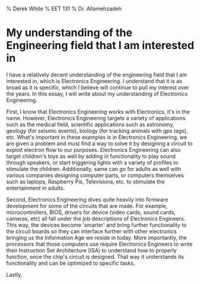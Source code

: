 % Derek White
% EET 131
% Dr. Allamehzadeh

# My understanding of the Engineering field that I am interested in

I have a relatively decent understanding of the engineering field that I am interested in, which is Electronics Engineering. I understand that it is as broad as it is specific, which I believe will continue to pull my interest over the years. In this essay, I will write about my understanding of Electronics Engineering.

First, I know that Electronics Engineering works with Electronics, it's in the name. However, Electronics Engineering targets a variety of applications such as the medical field, scientific applications such as astronomy, geology (for seismic events), biology (for tracking animals with gps tags), etc. What's important in these examples is in Electronics Engineering, we are given a problem and must find a way to solve it by designing a circuit to exploit electron flow to our purposes. Electronics Engineering can also target children's toys as well by adding in functionality to play sound through speakers, or start triggering lights with a variety of profiles to stimulate the children. Additionally, same can go for adults as well with various companies designing computer parts, or computers themselves such as laptops, Raspberry Pis, Televisions, etc. to stimulate the entertainment in adults.

Second, Electronics Engineering dives quite heavily into firmware development for some of the circuits that are made. For example, microcontrollers, BIOS, drivers for device (video cards, sound cards, cameras, etc) all fall under the job descriptions of Electronics Engineers. This way, the devices become 'smarter' and bring further functionality to the circuit boards so they can interface further with other electronics bringing us the Information Age we reside in today. More importantly, the processors that those computers use require Electronics Engineers to write their Instruction Set Architecture (ISA) to understand how to properly function, once the chip's circuit is designed. That way it understands its functionality and can be optimized to specific tasks.

Lastly, 
